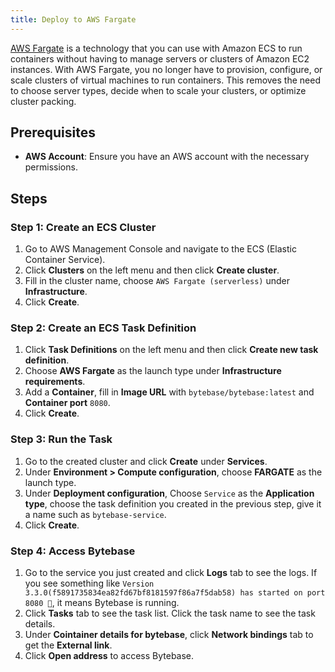 ```yaml
---
title: Deploy to AWS Fargate
---
```


[AWS Fargate](https://docs.aws.amazon.com/AmazonECS/latest/developerguide/AWS_Fargate.html) is a technology that you can use with Amazon ECS to run containers without having to manage servers or clusters of Amazon EC2 instances. With AWS Fargate, you no longer have to provision, configure, or scale clusters of virtual machines to run containers. This removes the need to choose server types, decide when to scale your clusters, or optimize cluster packing.

## Prerequisites

- **AWS Account**: Ensure you have an AWS account with the necessary permissions.

## Steps

### Step 1: Create an ECS Cluster

1. Go to AWS Management Console and navigate to the ECS (Elastic Container Service).
1. Click **Clusters** on the left menu and then click **Create cluster**.
1. Fill in the cluster name, choose `AWS Fargate (serverless)` under **Infrastructure**.
1. Click **Create**.

### Step 2: Create an ECS Task Definition

1. Click **Task Definitions** on the left menu and then click **Create new task definition**.
1. Choose **AWS Fargate** as the launch type under **Infrastructure requirements**.
1. Add a **Container**, fill in **Image URL** with `bytebase/bytebase:latest` and **Container port** `8080`.
1. Click **Create**.

### Step 3: Run the Task

1. Go to the created cluster and click **Create** under **Services**.
1. Under **Environment > Compute configuration**, choose **FARGATE** as the launch type.
1. Under **Deployment configuration**, Choose `Service` as the **Application type**, choose the task definition you created in the previous step, give it a name such as `bytebase-service`.
1. Click **Create**.

### Step 4: Access Bytebase

1. Go to the service you just created and click **Logs** tab to see the logs. If you see something like `Version 3.3.0(f5891735834ea82fd67bf8181597f86a7f5dab58) has started on port 8080 🚀`, it means Bytebase is running.
1. Click **Tasks** tab to see the task list. Click the task name to see the task details.
1. Under **Cointainer details for bytebase**, click **Network bindings** tab to get the **External link**.
1. Click **Open address** to access Bytebase.